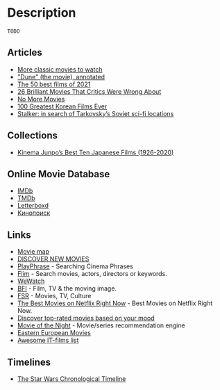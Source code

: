 # Description

`TODO`


## Articles

- [More classic movies to watch](https://www.the-classic-movies.com/)
- ["Dune" (the movie), annotated](https://maxread.substack.com/p/dune-annotated)
- [The 50 best films of 2021](https://www.bfi.org.uk/sight-and-sound/polls/50-best-films-2021)
- [26 Brilliant Movies That Critics Were Wrong About](https://www.theatlantic.com/culture/archive/2021/09/26-movies-fall-watch-list/619975/)
- [No More Movies](https://jayriverlong.github.io/2021/07/05/movies.html)
- [100 Greatest Korean Films Ever](https://www.koreanscreen.com/100-greatest-korean-films-100-51)
- [Stalker: in search of Tarkovsky’s Soviet sci-fi locations](https://www.bfi.org.uk/features/andrei-tarkovsky-stalker-locations)


## Collections

- [Kinema Junpo’s Best Ten Japanese Films (1926-2020)](https://letterboxd.com/eiganerd/list/kinema-junpos-best-ten-japanese-films-1926/)


## Online Movie Database

- [IMDb](https://www.imdb.com/)
- [TMDb](https://www.themoviedb.org/)
- [Letterboxd](https://letterboxd.com/)
- [Кинопоиск](https://www.kinopoisk.ru/)


## Links

- [Movie map](https://www.movie-map.com/)
- [DISCOVER NEW MOVIES](https://www.gnovies.com/faves.php)
- [PlayPhrase](https://www.playphrase.me/#/search) - Searching Cinema Phrases
- [Flim](https://beta.flim.ai/) - Search movies, actors, directors or keywords.
- [WeWatch](https://wewatchapp.xyz/)
- [BFI](https://www.bfi.org.uk/) - Film, TV & the moving image.
- [FSR](https://filmschoolrejects.com/) - Movies, TV, Culture
- [The Best Movies on Netflix Right Now](https://flickmetrix.com/) - Best Movies on Netflix Right Now.
- [Discover top-rated movies based on your mood](https://www.mood2movie.com/)
- [Movie of the Night](https://www.movieofthenight.com/) - Movie/series recommendation engine
- [Eastern European Movies](https://easterneuropeanmovies.com/)
- [Awesome IT-films list](https://github.com/greybax/awesome-IT-films)


## Timelines

- [The Star Wars Chronological Timeline](https://genius.com/Star-wars-the-star-wars-chronological-timeline-annotated)
